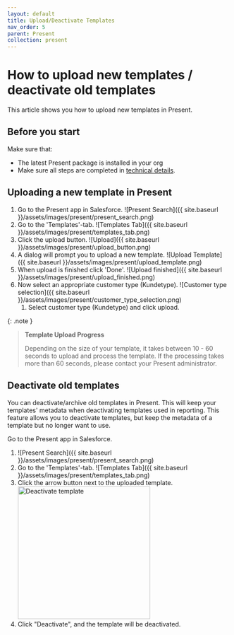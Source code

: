 ```yaml
---
layout: default
title: Upload/Deactivate Templates
nav_order: 5
parent: Present
collection: present
---
```


# How to upload new templates / deactivate old templates 

This article shows you how to upload new templates in Present.

## Before you start

Make sure that:
- The latest Present package is installed in your org
- Make sure all steps are completed in [technical details](/present/present-technical-details).

## Uploading a new template in Present

1. Go to the Present app in Salesforce.
   ![Present Search]({{ site.baseurl }}/assets/images/present/present_search.png)
2. Go to the 'Templates'-tab.
![Templates Tab]({{ site.baseurl }}/assets/images/present/templates_tab.png)
3. Click the upload button.
![Upload]({{ site.baseurl }}/assets/images/present/upload_button.png)
4. A dialog will prompt you to upload a new template.
![Upload Template]({{ site.baseurl }}/assets/images/present/upload_template.png)
5. When upload is finished click 'Done'.
![Upload finished]({{ site.baseurl }}/assets/images/present/upload_finished.png)
6. Now select an appropriate customer type (Kundetype).
![Customer type selection]({{ site.baseurl }}/assets/images/present/customer_type_selection.png)
   1. Select customer type (Kundetype) and click upload.

{: .note }
> **Template Upload Progress**
>
> Depending on the size of your template, it takes between 10 - 60 seconds to upload and process the template.
> If the processing takes more than 60 seconds, please contact your Present administrator.

## Deactivate old templates

You can deactivate/archive old templates in Present. This will keep your templates' metadata when deactivating templates used in reporting. This feature allows you to deactivate templates, but keep the metadata of a template but no longer want to use.

Go to the Present app in Salesforce.
1. ![Present Search]({{ site.baseurl }}/assets/images/present/present_search.png)
2. Go to the 'Templates'-tab.
   ![Templates Tab]({{ site.baseurl }}/assets/images/present/templates_tab.png)
3. Click the arrow button next to the uploaded template.
   <img alt="Deactivate template" src="{{ site.baseurl }}/assets/images/present/deactivate.png" width="300"/>
4. Click "Deactivate", and the template will be deactivated.
